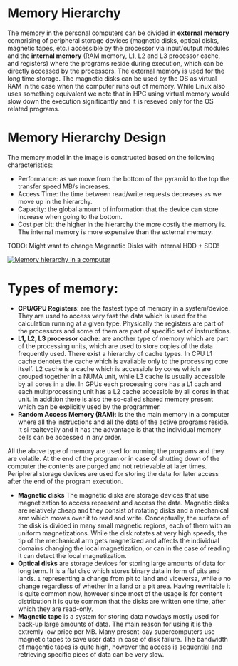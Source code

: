 # Memory Hierarchy
The memory in the personal computers can be divided in **external memory** comprising of peripheral storage devices (magnetic disks, optical disks, magnetic tapes, etc.) accessible by the processor via input/output modules and the **internal memory** (RAM memory, L1, L2 and L3 processor cache, and registers) where the programs reside during execution, which can be directly accessed by the processors. The external memory is used for the long time storage. The magnetic disks can be used by the OS as virtual RAM in the case when the computer runs out of memory. While Linux also uses something equivalent we note that in HPC using virtual memory would slow down the execution significantly and it is reseved only for the OS related programs.

# Memory Hierarchy Design
The memory model in the image is constructed based on the following characteristics: 
* Performance: as we move from the bottom of the pyramid to the top the transfer speed MB/s increases.
* Access Time: the time between read/write requests decreases as we move up in the hierarchy.
* Capacity: the global amount of information that the device can store increase when going to the bottom.
* Cost per bit: the higher in the hierarchy the more costly the memory is. The internal memory is more expensive than the external memory.

TODO: Might want to change Magenetic Disks with internal HDD + SDD!

[![Memory hierarchy in a computer](https://media.geeksforgeeks.org/wp-content/uploads/Untitled-drawing-4-4.png)](https://media.geeksforgeeks.org/wp-content/uploads/Untitled-drawing-4-4.png)
# Types of memory:
*  **CPU/GPU Registers**: are the fastest type of memory in a system/device. They are used to access very fast the data which is used for the calculation running at a given type. Physically the registers are part of the processors and some of them are part of specific set of instructions.
*  **L1, L2, L3 processor cache**:  are another type of memory which are part of the processing units, which are used to store copies of the data frequently used.  There exist a hierarchy of cache types. In CPU L1 cache denotes the cache which is available only to the processing core itself. L2 cache is a cache which is accessible by cores which are grouped together in a NUMA unit, while L3 cache is usually accessible by all cores in a die. In GPUs each processing core has a L1 cach and each multiprocessing unit has a L2 cache accessible by all cores in that unit. In addition there is also the so-called shared memory present which can be explicitly used by the programmer. 
*  **Random Access Memory (RAM)**: is the the main memory in a computer where all the instructions  and all the data of the active programs reside. It si realteveily and it has the advantage is that the individual memory cells can be accessed in any order. 

All the above type of memory are used for running the programs and they are volatile. At the end of the program or in case of shutting down of the computer the contents are purged and not retrievable at later times.  Peripheral storage devices are used for storing the data for later access after the end of the program execution. 


* **Magnetic disks** The magnetic disks are storage devices that use magnetization to access represent and access the data. Magnetic disks are relatively cheap and they consist of rotating disks and a mechanical arm which moves over it to read and write. Conceptually, the surface of the disk is divided in many small magnetic regions, each of them with an uniform magnetizations. While the disk rotates at very high speeds, the tip of the mechanical arm gets magnetized and affects the individual domains changing the local magnetization, or can in the case of reading it can detect the local magnetization. 
* **Optical disks** are storage devices for storing large amounts of data for long term. It is a flat disc which stores binary data in form of pits and lands. `1` representing a change from pit to land and viceversa, while `0` no change regardless of whether in a land or a pit area. Having rewritable it is quite common  now, however since most of the usage is for content distribution it is quite common that the disks are written one time, after which they are read-only. 
* **Magnetic tape** is a system for storing data nowdays mostly used  for back-up large amounts of data. The main reason for using it is the extremly low price per MB. Many present-day supercomputers use magnetic tapes to save user data in case of disk failure. The bandwidth of magentic tapes is quite high, however the access is sequential and retrieving specific piees of data can be very slow. 

